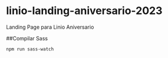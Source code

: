 # linio-landing-aniversario-2023
Landing Page para Linio Aniversario

##Compilar Sass
```
npm run sass-watch
```
